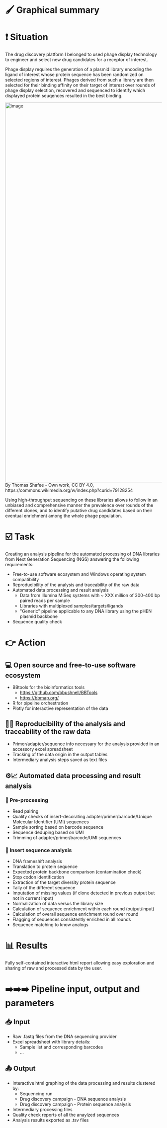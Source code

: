 # :paintbrush: Graphical summary

# :exclamation: Situation

The drug discovery platform I belonged to used phage display technology to engineer and select new drug candidates for a receptor of interest.

Phage display requires the generation of a plasmid library encoding the ligand of interest whose protein sequence has been randomized on selected regions of interest. Phages derived from such a library are then selected for their binding affinity on their target of interest over rounds of phage display selection, recovered and sequenced to identify which displayed protein seuqences resulted in the best binding.

<img width="1920" height="1222" alt="image" src="https://github.com/user-attachments/assets/437a8508-e2cf-4ad4-8b0b-d942a127b811" />
By Thomas Shafee - Own work, CC BY 4.0, https://commons.wikimedia.org/w/index.php?curid=79128254



Using high-throughput sequencing on these libraries allows to follow in an unbiased and comprehensive manner the prevalence over rounds of the different clones, and to identify putative drug candidates based on their eventual enrichment among the whole phage population. 

# :ballot_box_with_check: Task

Creating an analysis pipeline for the automated processing of DNA libraries from Next Generation Sequencing (NGS) answering the following requirements:
- Free-to-use software ecosystem and Windows operating system compatibility
- Reproducibility of the analysis and traceability of the raw data
- Automated data processing and result analysis
  - Data from Illumina MiSeq systems with ~ XXX million of 300-400 bp paired reads per sample
  - Libraries with multiplexed samples/targets/ligands
  - "Generic" pipeline applicable to any DNA library using the pHEN plasmid backbone
- Sequence quality check 

# :point_right: Action

## :computer: Open source and free-to-use software ecosystem

- BBtools for the bioinformatics tools
  - https://github.com/bbushnell/BBTools
  - https://bbmap.org/
- R for pipeline orchestration
- Plotly for interactive representation of the data

## :male_detective: Reproducibility of the analysis and traceability of the raw data

- Primer/adapter/sequence info necessary for the analysis provided in an accessory excel spreadsheet 
- Tracking of the data origin in the output tables
- Intermediary analysis steps saved as text files

## :gear::chart_with_upwards_trend: Automated data processing and result analysis

### :twisted_rightwards_arrows: Pre-processing
- Read pairing
- Quality checks of insert-decorating adapter/primer/barcode/Unique Molecular Identifier (UMI) sequences
- Sample sorting based on barcode sequence
- Sequence deduping based on UMI
- Trimming of adapter/primer/barcode/UMI sequences

### :abacus: Insert sequence analysis

- DNA frameshift analysis
- Translation to protein sequence
- Expected protein backbone comparison (contamination check)
- Stop codon identification
- Extraction of the target diversity protein sequence
- Tally of the different sequence
- Imputation of missing values (if clone detected in previous output but not in current input)
- Normalization of data versus the library size
- Calculation of sequence enrichment within each round (output/input)
- Calculation of overall sequence enrichment round over round
- Flagging of sequences consistently enriched in all rounds
- Sequence matching to know analogs

# :bar_chart: Results

Fully self-contained interactive html report allowing easy exploration and sharing of raw and processed data by the user.

# :arrow_right::arrow_right::arrow_right: Pipeline input, output and parameters

## :inbox_tray: Input

- Raw .fastq files from the DNA sequencing provider
- Excel spreadsheet with library details:
  - Sample list and corresponding barcodes
  - ...

## :outbox_tray: Output

- Interactive html graphing of the data processing and results clustered by:
  - Sequencing run
  - Drug discovery campaign - DNA sequence analysis
  - Drug discovery campaign - Protein sequence analysis
- Intermediary processing files
- Quality check reports of all the anaylzed sequences
- Analysis results exported as .tsv files
